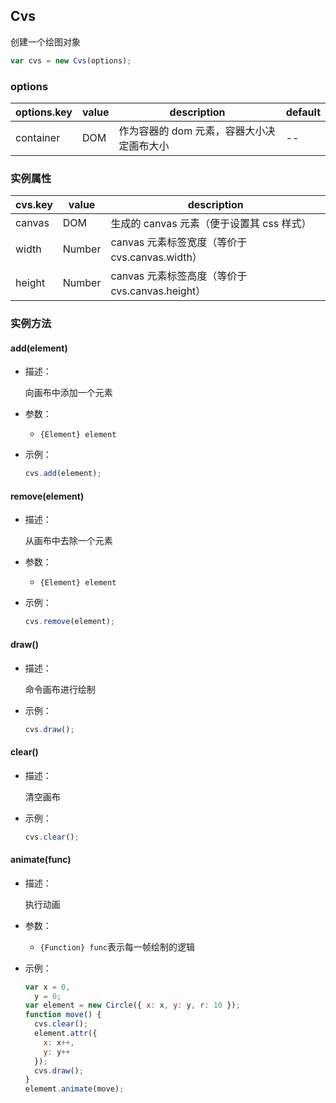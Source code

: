 ## Cvs

创建一个绘图对象

```js
var cvs = new Cvs(options);
```

### options

| options.key | value | description                               | default |
| ----------- | ----- | ----------------------------------------- | ------- |
| container   | DOM   | 作为容器的 dom 元素，容器大小决定画布大小 | --      |

### 实例属性

| cvs.key | value | description          |
| ------- | ----- | -------------------- |
| canvas  | DOM   | 生成的 canvas 元素（便于设置其 css 样式） |
| width   | Number | canvas 元素标签宽度（等价于cvs.canvas.width） |
| height  | Number | canvas 元素标签高度（等价于cvs.canvas.height） |

### 实例方法

#### add(element)

- 描述：

  向画布中添加一个元素

- 参数：

  - `{Element} element`

- 示例：
  ```js
  cvs.add(element);
  ```

#### remove(element)

- 描述：

  从画布中去除一个元素

- 参数：

  - `{Element} element`

- 示例：
  ```js
  cvs.remove(element);
  ```

#### draw()

- 描述：

  命令画布进行绘制

- 示例：

  ```js
  cvs.draw();
  ```

#### clear()

- 描述：

  清空画布

- 示例：
  ```js
  cvs.clear();
  ```

#### animate(func)

- 描述：

  执行动画

- 参数：

  - `{Function} func`表示每一帧绘制的逻辑

- 示例：

  ```js
  var x = 0,
    y = 0;
  var element = new Circle({ x: x, y: y, r: 10 });
  function move() {
    cvs.clear();
    element.attr({
      x: x++,
      y: y++
    });
    cvs.draw();
  }
  elememt.animate(move);
  ```
